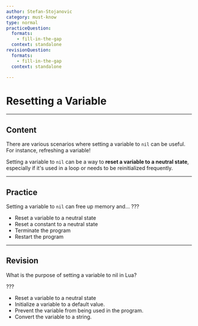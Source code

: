 ```yaml
---
author: Stefan-Stojanovic
category: must-know
type: normal
practiceQuestion:
  formats:
    - fill-in-the-gap
  context: standalone
revisionQuestion:
  formats:
    - fill-in-the-gap
  context: standalone

---
```


# Resetting a Variable

---

## Content

There are various scenarios where setting a variable to `nil` can be useful. For instance, refreshing a variable!

Setting a variable to `nil` can be a way to **reset a variable to a neutral state**, especially if it's used in a loop or needs to be reinitialized frequently.

---

## Practice

Setting a variable to `nil` can free up memory and... ???

- Reset a variable to a neutral state
- Reset a constant to a neutral state
- Terminate the program
- Restart the program


---

## Revision

What is the purpose of setting a variable to nil in Lua?

???

- Reset a variable to a neutral state
- Initialize a variable to a default value.
- Prevent the variable from being used in the program.
- Convert the variable to a string.